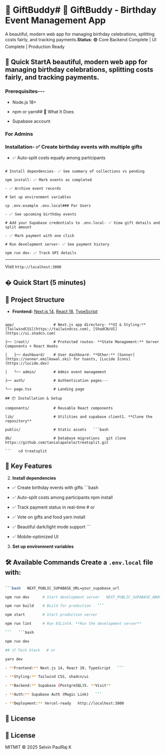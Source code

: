 # 🎁 GiftBuddy# 🎁 GiftBuddy - Birthday Event Management App



A beautiful, modern web app for managing birthday celebrations, splitting costs fairly, and tracking payments.**Status**: 🟢 Core Backend Complete | UI Complete | Production Ready



## 🚀 Quick StartA beautiful, modern web app for managing birthday celebrations, splitting costs fairly, and tracking payments.



### Prerequisites---

- Node.js 18+

- npm or yarn## 🎯 What It Does

- Supabase account

### For Admins

### Installation- ✅ Create birthday events with multiple gifts

- ✅ Auto-split costs equally among participants

```bash- ✅ Track real-time payment status

# Install dependencies- ✅ See summary of collections vs pending

npm install- ✅ Mark events as completed

- ✅ Archive event records

# Set up environment variables

cp .env.example .env.local### For Users

- ✅ See upcoming birthday events

# Add your Supabase credentials to .env.local- ✅ View gift details and split amount

- ✅ Mark payment with one click

# Run development server- ✅ See payment history

npm run dev- ✅ Track UPI details

```

---

Visit `http://localhost:3000`

## � Quick Start (5 minutes)

## 📁 Project Structure

- **Frontend:** [Next.js 14](https://nextjs.org), [React 18](https://react.dev), [TypeScript](https://www.typescriptlang.org)

```- **Backend & DB:** [Supabase](https://supabase.com) (Postgres)

app/                  # Next.js app directory- **UI & Styling:** [TailwindCSS](https://tailwindcss.com), [ShadCN/UI](https://ui.shadcn.com)

├── (root)/           # Protected routes- **State Management:** Server Components + React Hooks

│   ├── dashboard/    # User dashboard- **Other:** [Sonner](https://sonner.emilkowal.ski) for toasts, [Lucide Icons](https://lucide.dev)

│   └── admin/        # Admin event management

├── auth/             # Authentication pages---

└── page.tsx          # Landing page

## 📦 Installation & Setup

components/           # Reusable React components

lib/                  # Utilities and supabase client1. **Clone the repository**

public/               # Static assets   ```bash

db/                   # Database migrations   git clone https://github.com/tanialapalelo/treatsplit.git

```   cd treatsplit

   ```

## 🎯 Key Features

2. **Install dependencies**

- ✅ Create birthday events with gifts   ```bash

- ✅ Auto-split costs among participants   npm install

- ✅ Track payment status in real-time   # or

- ✅ Vote on gifts and food   yarn install

- ✅ Beautiful dark/light mode support   ```

- ✅ Mobile-optimized UI

3. **Set up environment variables**  

## 🛠️ Available Commands   Create a `.env.local` file with:

   ```bash

```bash   NEXT_PUBLIC_SUPABASE_URL=your_supabase_url

npm run dev      # Start development server   NEXT_PUBLIC_SUPABASE_ANON_KEY=your_supabase_anon_key

npm run build    # Build for production   ```

npm start        # Start production server

npm run lint     # Run ESLint4. **Run the development server**

```   ```bash

   npm run dev

## 📦 Tech Stack   # or

   yarn dev

- **Frontend:** Next.js 14, React 19, TypeScript   ```

- **Styling:** Tailwind CSS, shadcn/ui

- **Backend:** Supabase (PostgreSQL)5. **Visit**

- **Auth:** Supabase Auth (Magic Link)   ```

- **Deployment:** Vercel-ready   http://localhost:3000

   ```

## 📄 License

## 📜 License

MITMIT © 2025 Selvin PaulRaj K

